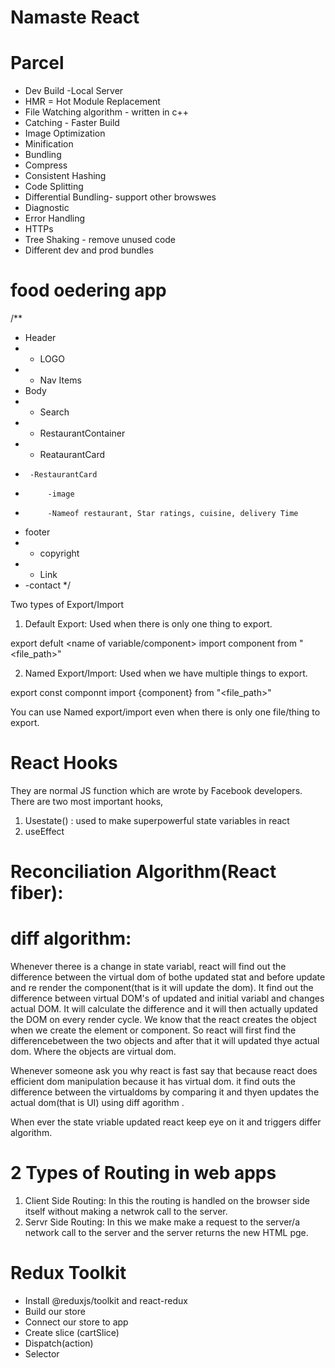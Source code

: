 # Namaste React

# Parcel

- Dev Build
  -Local Server
- HMR = Hot Module Replacement
- File Watching algorithm - written in c++
- Catching - Faster Build
- Image Optimization
- Minification
- Bundling
- Compress
- Consistent Hashing
- Code Splitting
- Differential Bundling- support other browswes
- Diagnostic
- Error Handling
- HTTPs
- Tree Shaking - remove unused code
- Different dev and prod bundles

# food oedering app

/\*\*

- Header
- - LOGO
- - Nav Items
- Body
- - Search
- - RestaurantContainer
- - ReataurantCard
-      -RestaurantCard
-          -image
-          -Nameof restaurant, Star ratings, cuisine, delivery Time
- footer
- - copyright
- - Link
- -contact
  \*/

Two types of Export/Import

1.  Default Export: Used when there is only one thing to export.

export defult <name of variable/component>
import component from "<file_path>"

2.  Named Export/Import: Used when we have multiple things to export.

export const componnt
import {component} from "<file_path>"

You can use Named export/import even when there is only one file/thing to export.

# React Hooks

They are normal JS function which are wrote by Facebook developers.
There are two most important hooks,

1.  Usestate() : used to make superpowerful state variables in react
2.  useEffect

# Reconciliation Algorithm(React fiber):

# diff algorithm:

Whenever theree is a change in state variabl, react will find out the difference between the virtual dom of bothe updated stat and before update and re render the component(that is it will update the dom).
It find out the difference between virtual DOM's of updated and initial variabl and changes actual DOM. It will calculate the difference and it will then actually updated the DOM on every render cycle. We know that the react creates the object when we create the element or component. So react will first find the differencebetween the two objects and after that it will updated thye actual dom. Where the objects are virtual dom.

Whenever someone ask you why react is fast say that because react does efficient dom manipulation because it has virtual dom. it find outs the difference between the virtualdoms by comparing it and thyen updates the actual dom(that is UI) using diff agorithm .

When ever the state vriable updated react keep eye on it and triggers differ algorithm.

# 2 Types of Routing in web apps

1. Client Side Routing:
   In this the routing is handled on the browser side itself without making a netwrok call to the server.
2. Servr Side Routing:
   In this we make make a request to the server/a network call to the server and the server returns the new HTML pge.
 
 
 
 
 # Redux Toolkit
 - Install @reduxjs/toolkit and react-redux
 - Build our store
 - Connect our store to app
 - Create slice (cartSlice)
 - Dispatch(action)
 - Selector
 

